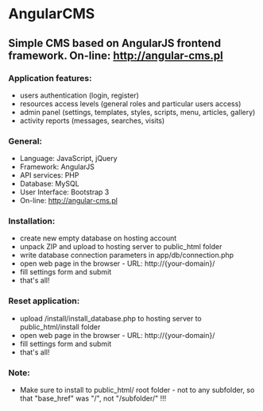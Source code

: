 # AngularCMS

## Simple CMS based on AngularJS frontend framework. On-line: http://angular-cms.pl

### Application features:
* users authentication (login, register)
* resources access levels (general roles and particular users access)
* admin panel (settings, templates, styles, scripts, menu, articles, gallery)
* activity reports (messages, searches, visits)

### General:
* Language: JavaScript, jQuery
* Framework: AngularJS
* API services: PHP
* Database: MySQL
* User Interface: Bootstrap 3
* On-line: http://angular-cms.pl

### Installation:
* create new empty database on hosting account
* unpack ZIP and upload to hosting server to public_html folder
* write database connection parameters in app/db/connection.php
* open web page in the browser - URL: http://{your-domain}/
* fill settings form and submit
* that's all!

### Reset application:
* upload /install/install_database.php to hosting server to public_html/install folder
* open web page in the browser - URL: http://{your-domain}/
* fill settings form and submit
* that's all!

### Note:
* Make sure to install to public_html/ root folder - not to any subfolder, so that "base_href" was "/", not "/subfolder/" !!!
